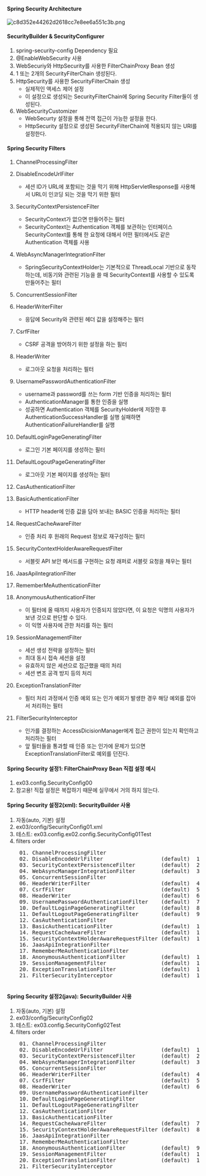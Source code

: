 #### Spring Security Architecture
![c8d352e44262d2618cc7e8ee6a551c3b.png](../_resources/c8d352e44262d2618cc7e8ee6a551c3b.png)





#### SecurityBuilder & SecurityConfigurer

1. spring-security-config Dependency 필요 
2. @EnableWebSecurity 사용
3. WebSecuriy와 HttpSecurity를 사용한 FilterChainProxy Bean 생성
4. 1 또는 2개의 SecurityFilterChain 생성된다.
5. HttpSecurity를 사용한 SecurityFilterChain 생성
	- 실제적인 액세스 제어 설정
	- 이 설정으로 생성되는 SecurityFilterChain에 Spring Security Filter들이 생성된다.
6. WebSecurityCustomizer
	- WebSecurty 설정을 통해 전역 접근이 가능한 설정을 한다.
 	- HttpSecurity 설정으로 생성된 SecurityFilterChain에 적용되지 않는 URI를 설정한다. 





#### Spring Security Filters

1. ChannelProcessingFilter

2. DisableEncodeUrlFilter
	- 세션 ID가 URL에 포함되는 것을 막기 위해 HttpServletResponse를 사용해서 URL이 인코딩 되는 것을 막기 위한 필터

3. SecurityContextPersistenceFilter
	- SecurityContext가 없으면 만들어주는 필터
	- SecurityContext는 Authentication 객체를 보관하는 인터페이스 SecurityContext를 통해 한 요청에 대해서 어떤 필터에서도 같은 Authentication 객체를 사용

4. WebAsyncManagerIntegrationFilter
	- SpringSecurityContextHolder는 기본적으로 ThreadLocal 기반으로 동작하는데, 비동기와 관련된 기능을 쓸 때 SecurityContext를 사용할 수 있도록 만들어주는 필터

5. ConcurrentSessionFilter

6. HeaderWriterFilter
	- 응답에 Security와 관련된 헤더 값을 설정해주는 필터

7. CsrfFilter
	- CSRF 공격을 방어하기 위한 설정을 하는 필터

8. HeaderWriter
	- 로그아웃 요청을 처리하는 필터

9. UsernamePasswordAuthenticationFilter
	- username과 password를 쓰는 form 기반 인증을 처리하는 필터
	- AuthenticationManager를 통한 인증을 실행
	- 성공하면 Authentication 객체를 SecurityHolder에 저장한 후AuthenticationSuccessHandler를 실행 실패하면 AuthenticationFailureHandler를 실행

10. DefaultLoginPageGeneratingFilter
	- 로그인 기본 페이지를 생성하는 필터

11. DefaultLogoutPageGeneratingFilter
	- 로그아웃 기본 페이지를 생성하는 필터

12. CasAuthenticationFilter

13. BasicAuthenticationFilter
	- HTTP header에 인증 값을 담아 보내는 BASIC 인증을 처리하는 필터

14. RequestCacheAwareFilter
	- 인증 처리 후 원래의 Request 정보로 재구성하는 필터

15. SecurityContextHolderAwareRequestFilter
	- 서블릿 API 보안 메서드를 구현하는 요청 래퍼로 서블릿 요청을 채우는 필터

16. JaasApiIntegrationFilter

17. RememberMeAuthenticationFilter

18. AnonymousAuthenticationFilter
	- 이 필터에 올 때까지 사용자가 인증되지 않았다면, 이 요청은 익명의 사용자가 보낸 것으로 판단할 수 있다.
	- 이 익명 사용자에 관한 처리를 하는 필터

19. SessionManagementFilter
	- 세션 생성 전략을 설정하는 필터
	- 최대 동시 접속 세션을 설정
	- 유효하지 않은 세션으로 접근했을 때의 처리
	- 세션 변조 공격 방지 등의 처리

20. ExceptionTranslationFilter
	- 필터 처리 과정에서 인증 예외 또는 인가 예외가 발생한 경우 해당 예외를 잡아서 처리하는 필터

21. FilterSecurityInterceptor
	- 인가를 결정하는 AccessDicisionManager에게 접근 권한이 있는지 확인하고 처리하는 필터
	- 앞 필터들을 통과할 때 인증 또는 인가에 문제가 있으면 ExceptionTranslationFilter로 예외를 던진다.




#### Spring Security 설정1: FilterChainProxy Bean 직접 설정 예시
1. ex03.config.SecurityConfig00
2. 참고용! 직접 설정은 복잡하기 때문에 실무에서 거의 하지 않는다.




#### Spring Security 설정2(xml): SecurityBuilder 사용
1. 자동(auto, 기본) 설정
2. ex03/config/SecurityConfig01.xml
3. 테스트: ex03.config.ex02.config.SecurityConfig01Test
4. filters order
	<pre>
	01. ChannelProcessingFilter
	02. DisableEncodeUrlFilter                  (default)  1
	03. SecurityContextPersistenceFilter        (default)  2
	04. WebAsyncManagerIntegrationFilter        (default)  3
	05. ConcurrentSessionFilter
	06. HeaderWriterFilter                      (default)  4
	07. CsrfFilter                              (default)  5
	08. HeaderWriter                            (default)  6
	09. UsernamePasswordAuthenticationFilter    (default)  7
	10. DefaultLoginPageGeneratingFilter        (default)  8
	11. DefaultLogoutPageGeneratingFilter       (default)  9
	12. CasAuthenticationFilter
	13. BasicAuthenticationFilter               (default)  10
	14. RequestCacheAwareFilter                 (default)  11
	15. SecurityContextHolderAwareRequestFilter (default)  12
	16. JaasApiIntegrationFilter
	17. RememberMeAuthenticationFilter
	18. AnonymousAuthenticationFilter           (default)  13
	19. SessionManagementFilter                 (default)  14
	20. ExceptionTranslationFilter              (default)  15
	21. FilterSecurityInterceptor               (default)  16
	</pre>



#### Spring Security 설정2(java): SecurityBuilder 사용
1. 자동(auto, 기본) 설정
2. ex03/config/SecurityConfig02
3. 테스트: ex03.config.SecurityConfig02Test
4. filters order
	<pre>
	01. ChannelProcessingFilter
	02. DisableEncodeUrlFilter                  (default)  1
	03. SecurityContextPersistenceFilter        (default)  2
	04. WebAsyncManagerIntegrationFilter        (default)  3
	05. ConcurrentSessionFilter
	06. HeaderWriterFilter                      (default)  4
	07. CsrfFilter                              (default)  5
	08. HeaderWriter                            (default)  6
	09. UsernamePasswordAuthenticationFilter    
	10. DefaultLoginPageGeneratingFilter        
	11. DefaultLogoutPageGeneratingFilter       
	12. CasAuthenticationFilter
	13. BasicAuthenticationFilter               
	14. RequestCacheAwareFilter                 (default)  7
	15. SecurityContextHolderAwareRequestFilter (default)  8
	16. JaasApiIntegrationFilter
	17. RememberMeAuthenticationFilter
	18. AnonymousAuthenticationFilter           (default)  9
	19. SessionManagementFilter                 (default)  10
	20. ExceptionTranslationFilter              (default)  11
	21. FilterSecurityInterceptor
	</pre>